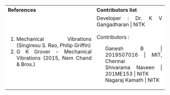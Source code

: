 <table style="text-align:justify;">
  <tr style="background-color: white">
    <th>References</th>
    <th>Contributors list</th>
  </tr>
  <tr style="background-color: white">
<td>
<ol>
<li>Mechanical Vibrations (Singiresu S. Rao, Philip Griffin)</li>
<li>G K Grover - Mechanical Vibrations (2015, Nem Chand & Bros.) </li>
</ol>
</td>
<td>Developer : Dr. K V Gangadharan | NITK</br></br>
Contributors :
<ul style="list-style-type: none;">
<li> Ganesh B         | 2019507016 | MIT, Chennai </li>
<li> Shivarama Naveen | 201ME153 | NITK </li>
<li> Nagaraj Kamath   | NITK </li>

</ul></td>
  </tr>
</table>
